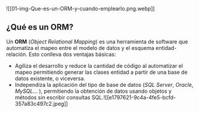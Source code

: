 ![[01-img-Que-es-un-ORM-y-cuando-emplearlo.png.webp]]

## ¿Qué es un ORM?

Un **ORM** (_Object Relational Mapping_) es una herramienta de software que automatiza el mapeo entre el modelo de datos y el esquema entidad-relación. Esto conlleva dos ventajas básicas:

- Agiliza el desarrollo y reduce la cantidad de código al automatizar el mapeo permitiendo generar las clases entidad a partir de una base de datos existente, o viceversa.
- Independiza la aplicación del tipo de base de datos (_SQL Server_, _Oracle_, _MySQL_… ), permitiendo la obtención de datos usando objetos y métodos sin escribir consultas SQL.![[e1797621-9c4a-4fe5-bcfd-357a83c497c2.jpeg]]